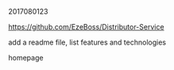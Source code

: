 2017080123



https://github.com/EzeBoss/Distributor-Service



add a readme file, list features and technologies

homepage

